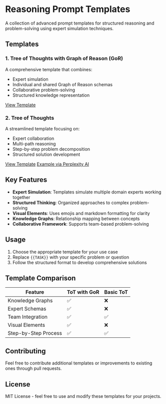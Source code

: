 # Reasoning Prompt Templates

A collection of advanced prompt templates for structured reasoning and problem-solving using expert simulation techniques.

## Templates

### 1. Tree of Thoughts with Graph of Reason (GoR)

A comprehensive template that combines:

- Expert simulation
- Individual and shared Graph of Reason schemas
- Collaborative problem-solving
- Structured knowledge representation

[View Template](tree-of-thoughts-with-graph-of-reason.md)

### 2. Tree of Thoughts

A streamlined template focusing on:

- Expert collaboration
- Multi-path reasoning
- Step-by-step problem decomposition
- Structured solution development

[View Template](tree-of-thoughts.md)
[Example via Perplexity AI](https://www.perplexity.ai/search/simulate-a-group-of-brilliant-g7gEvIhBS_6LiN7AgIa7NQ)

## Key Features

- **Expert Simulation**: Templates simulate multiple domain experts working together
- **Structured Thinking**: Organized approaches to complex problem-solving
- **Visual Elements**: Uses emojis and markdown formatting for clarity
- **Knowledge Graphs**: Relationship mapping between concepts
- **Collaborative Framework**: Supports team-based problem-solving

## Usage

1. Choose the appropriate template for your use case
2. Replace `{{TASK}}` with your specific problem or question
3. Follow the structured format to develop comprehensive solutions

## Template Comparison

| Feature | ToT with GoR | Basic ToT |
|---------|-------------|-----------|
| Knowledge Graphs | ✅ | ❌ |
| Expert Schemas | ✅ | ❌ |
| Team Integration | ✅ | ✅ |
| Visual Elements | ✅ | ❌ |
| Step-by-Step Process | ✅ | ✅ |

## Contributing

Feel free to contribute additional templates or improvements to existing ones through pull requests.

## License

MIT License - feel free to use and modify these templates for your projects.
